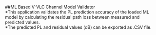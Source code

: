 ##ML Based V-VLC Channel Model Validator \
*This application validates the PL prediction accuracy of the loaded ML model by calculating the residual path loss between measured and predicted values.\
*The predicted PL and residual values (dB) can be exported as .CSV file.  
